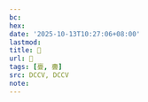 ```yaml
---
bc:
hex:
date: '2025-10-13T10:27:06+08:00'
lastmod:
title: 􂴵
url: 􂴵
tags: [亹, 斖]
src: DCCV, DCCV
note:
---
```

